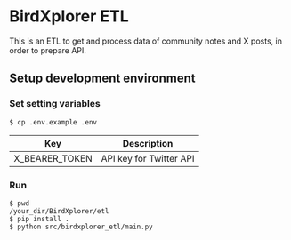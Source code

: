 # BirdXplorer ETL

This is an ETL to get and process data of community notes and X posts, in order to prepare API.

## Setup development environment

### Set setting variables

```
$ cp .env.example .env
```

| Key            | Description             |
| -------------- | ----------------------- |
| X_BEARER_TOKEN | API key for Twitter API |

### Run

```
$ pwd
/your_dir/BirdXplorer/etl
$ pip install .
$ python src/birdxplorer_etl/main.py
```
